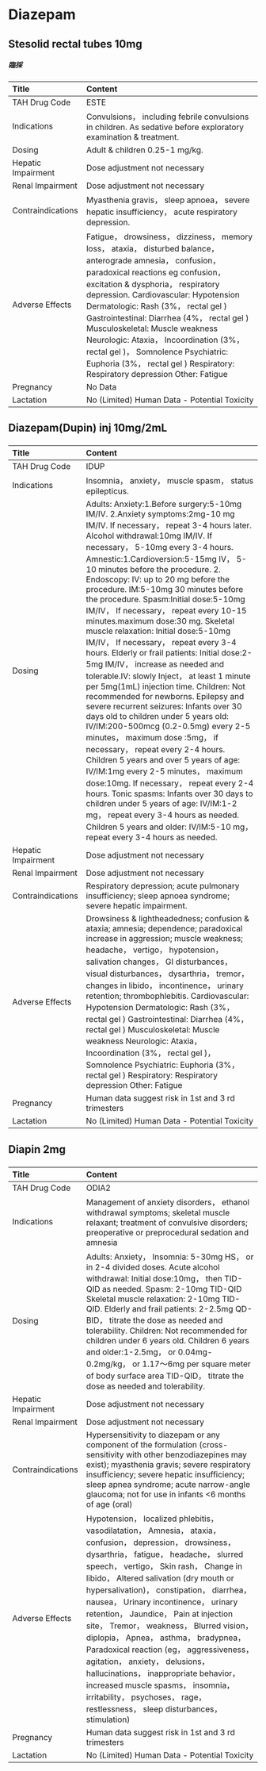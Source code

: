# Diazepam

## Stesolid rectal tubes 10mg

##### 臨採

| Title              | Content                                                                                                                                                                                                                                                                                                                                                                                                                                                                                                                |
|:-------------------|:-----------------------------------------------------------------------------------------------------------------------------------------------------------------------------------------------------------------------------------------------------------------------------------------------------------------------------------------------------------------------------------------------------------------------------------------------------------------------------------------------------------------------|
| TAH Drug Code      | ESTE                                                                                                                                                                                                                                                                                                                                                                                                                                                                                                                   |
| Indications        | Convulsions， including febrile convulsions in children. As sedative before exploratory examination & treatment.                                                                                                                                                                                                                                                                                                                                                                                                       |
| Dosing             | Adult & children 0.25-1 mg/kg.                                                                                                                                                                                                                                                                                                                                                                                                                                                                                         |
| Hepatic Impairment | Dose adjustment not necessary                                                                                                                                                                                                                                                                                                                                                                                                                                                                                          |
| Renal Impairment   | Dose adjustment not necessary                                                                                                                                                                                                                                                                                                                                                                                                                                                                                          |
| Contraindications  | Myasthenia gravis， sleep apnoea， severe hepatic insufficiency， acute respiratory depression.                                                                                                                                                                                                                                                                                                                                                                                                                        |
| Adverse Effects    | Fatigue， drowsiness， dizziness， memory loss， ataxia， disturbed balance， anterograde amnesia， confusion， paradoxical reactions eg confusion， excitation & dysphoria， respiratory depression. Cardiovascular: Hypotension Dermatologic: Rash (3%， rectal gel ) Gastrointestinal: Diarrhea (4%， rectal gel ) Musculoskeletal: Muscle weakness Neurologic: Ataxia， Incoordination (3%， rectal gel )， Somnolence Psychiatric: Euphoria (3%， rectal gel ) Respiratory: Respiratory depression Other: Fatigue |
| Pregnancy          | No Data                                                                                                                                                                                                                                                                                                                                                                                                                                                                                                                |
| Lactation          | No (Limited) Human Data - Potential Toxicity                                                                                                                                                                                                                                                                                                                                                                                                                                                                           |

## Diazepam(Dupin) inj 10mg/2mL

##### 

| Title              | Content                                                                                                                                                                                                                                                                                                                                                                                                                                                                                                                                                                                                                                                                                                                                                                                                                                                                                                                                                                                                                                                                                                                                                                                                                                                                                                                   |
|:-------------------|:--------------------------------------------------------------------------------------------------------------------------------------------------------------------------------------------------------------------------------------------------------------------------------------------------------------------------------------------------------------------------------------------------------------------------------------------------------------------------------------------------------------------------------------------------------------------------------------------------------------------------------------------------------------------------------------------------------------------------------------------------------------------------------------------------------------------------------------------------------------------------------------------------------------------------------------------------------------------------------------------------------------------------------------------------------------------------------------------------------------------------------------------------------------------------------------------------------------------------------------------------------------------------------------------------------------------------|
| TAH Drug Code      | IDUP                                                                                                                                                                                                                                                                                                                                                                                                                                                                                                                                                                                                                                                                                                                                                                                                                                                                                                                                                                                                                                                                                                                                                                                                                                                                                                                      |
| Indications        | Insomnia， anxiety， muscle spasm， status epilepticus.                                                                                                                                                                                                                                                                                                                                                                                                                                                                                                                                                                                                                                                                                                                                                                                                                                                                                                                                                                                                                                                                                                                                                                                                                                                                   |
| Dosing             | Adults: Anxiety:1.Before surgery:5-10mg IM/IV. 2.Anxiety symptoms:2mg-10 mg IM/IV. If necessary， repeat 3-4 hours later. Alcohol withdrawal:10mg IM/IV. If necessary， 5-10mg every 3-4 hours. Amnestic:1.Cardioversion:5-15mg IV， 5-10 minutes before the procedure. 2. Endoscopy: IV: up to 20 mg before the procedure. IM:5-10mg 30 minutes before the procedure. Spasm:Initial dose:5-10mg IM/IV， If necessary， repeat every 10-15 minutes.maximum dose:30 mg. Skeletal muscle relaxation: Initial dose:5-10mg IM/IV， If necessary， repeat every 3-4 hours. Elderly or frail patients: Initial dose:2-5mg IM/IV， increase as needed and tolerable.IV: slowly Inject， at least 1 minute per 5mg(1mL) injection time. Children: Not recommended for newborns. Epilepsy and severe recurrent seizures: Infants over 30 days old to children under 5 years old: IV/IM:200-500mcg (0.2-0.5mg) every 2-5 minutes， maximum dose :5mg， if necessary， repeat every 2-4 hours. Children 5 years and over 5 years of age: IV/IM:1mg every 2-5 minutes， maximum dose:10mg. If necessary， repeat every 2-4 hours. Tonic spasms: Infants over 30 days to children under 5 years of age: IV/IM:1-2 mg， repeat every 3-4 hours as needed. Children 5 years and older: IV/IM:5-10 mg， repeat every 3-4 hours as needed. |
| Hepatic Impairment | Dose adjustment not necessary                                                                                                                                                                                                                                                                                                                                                                                                                                                                                                                                                                                                                                                                                                                                                                                                                                                                                                                                                                                                                                                                                                                                                                                                                                                                                             |
| Renal Impairment   | Dose adjustment not necessary                                                                                                                                                                                                                                                                                                                                                                                                                                                                                                                                                                                                                                                                                                                                                                                                                                                                                                                                                                                                                                                                                                                                                                                                                                                                                             |
| Contraindications  | Respiratory depression; acute pulmonary insufficiency; sleep apnoea syndrome; severe hepatic impairment.                                                                                                                                                                                                                                                                                                                                                                                                                                                                                                                                                                                                                                                                                                                                                                                                                                                                                                                                                                                                                                                                                                                                                                                                                  |
| Adverse Effects    | Drowsiness & lightheadedness; confusion & ataxia; amnesia; dependence; paradoxical increase in aggression; muscle weakness; headache， vertigo， hypotension， salivation changes， GI disturbances， visual disturbances， dysarthria， tremor， changes in libido， incontinence， urinary retention; thrombophlebitis. Cardiovascular: Hypotension Dermatologic: Rash (3%， rectal gel ) Gastrointestinal: Diarrhea (4%， rectal gel ) Musculoskeletal: Muscle weakness Neurologic: Ataxia， Incoordination (3%， rectal gel )， Somnolence Psychiatric: Euphoria (3%， rectal gel ) Respiratory: Respiratory depression Other: Fatigue                                                                                                                                                                                                                                                                                                                                                                                                                                                                                                                                                                                                                                                                                |
| Pregnancy          | Human data suggest risk in 1st and 3 rd trimesters                                                                                                                                                                                                                                                                                                                                                                                                                                                                                                                                                                                                                                                                                                                                                                                                                                                                                                                                                                                                                                                                                                                                                                                                                                                                        |
| Lactation          | No (Limited) Human Data - Potential Toxicity                                                                                                                                                                                                                                                                                                                                                                                                                                                                                                                                                                                                                                                                                                                                                                                                                                                                                                                                                                                                                                                                                                                                                                                                                                                                              |

## Diapin 2mg

##### 

| Title              | Content                                                                                                                                                                                                                                                                                                                                                                                                                                                                                                                                                                                                                                                                                                      |
|:-------------------|:-------------------------------------------------------------------------------------------------------------------------------------------------------------------------------------------------------------------------------------------------------------------------------------------------------------------------------------------------------------------------------------------------------------------------------------------------------------------------------------------------------------------------------------------------------------------------------------------------------------------------------------------------------------------------------------------------------------|
| TAH Drug Code      | ODIA2                                                                                                                                                                                                                                                                                                                                                                                                                                                                                                                                                                                                                                                                                                        |
| Indications        | Management of anxiety disorders， ethanol withdrawal symptoms; skeletal muscle relaxant; treatment of convulsive disorders; preoperative or preprocedural sedation and amnesia                                                                                                                                                                                                                                                                                                                                                                                                                                                                                                                               |
| Dosing             | Adults: Anxiety， Insomnia: 5-30mg HS， or in 2-4 divided doses. Acute alcohol withdrawal: Initial dose:10mg， then TID-QID as needed. Spasm: 2-10mg TID-QID Skeletal muscle relaxation: 2-10mg TID-QID. Elderly and frail patients: 2-2.5mg QD-BID， titrate the dose as needed and tolerability. Children: Not recommended for children under 6 years old. Children 6 years and older:1-2.5mg， or 0.04mg-0.2mg/kg， or 1.17～6mg per square meter of body surface area TID-QID， titrate the dose as needed and tolerability.                                                                                                                                                                             |
| Hepatic Impairment | Dose adjustment not necessary                                                                                                                                                                                                                                                                                                                                                                                                                                                                                                                                                                                                                                                                                |
| Renal Impairment   | Dose adjustment not necessary                                                                                                                                                                                                                                                                                                                                                                                                                                                                                                                                                                                                                                                                                |
| Contraindications  | Hypersensitivity to diazepam or any component of the formulation (cross-sensitivity with other benzodiazepines may exist); myasthenia gravis; severe respiratory insufficiency; severe hepatic insufficiency; sleep apnea syndrome; acute narrow-angle glaucoma; not for use in infants <6 months of age (oral)                                                                                                                                                                                                                                                                                                                                                                                              |
| Adverse Effects    | Hypotension， localized phlebitis， vasodilatation， Amnesia， ataxia， confusion， depression， drowsiness， dysarthria， fatigue， headache， slurred speech， vertigo， Skin rash， Change in libido， Altered salivation (dry mouth or hypersalivation)， constipation， diarrhea， nausea， Urinary incontinence， urinary retention， Jaundice， Pain at injection site， Tremor， weakness， Blurred vision， diplopia， Apnea， asthma， bradypnea， Paradoxical reaction (eg， aggressiveness， agitation， anxiety， delusions， hallucinations， inappropriate behavior， increased muscle spasms， insomnia， irritability， psychoses， rage， restlessness， sleep disturbances， stimulation) |
| Pregnancy          | Human data suggest risk in 1st and 3 rd trimesters                                                                                                                                                                                                                                                                                                                                                                                                                                                                                                                                                                                                                                                           |
| Lactation          | No (Limited) Human Data - Potential Toxicity                                                                                                                                                                                                                                                                                                                                                                                                                                                                                                                                                                                                                                                                 |

